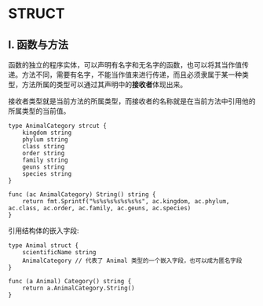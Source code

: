# **STRUCT**

## **I. 函数与方法**

函数的独立的程序实体，可以声明有名字和无名字的函数，也可以将其当作值传递。方法不同，需要有名字，不能当作值来进行传递，而且必须隶属于某一种类型，方法所属的类型可以通过其声明中的**接收者**体现出来。

接收者类型就是当前方法的所属类型，而接收者的名称就是在当前方法中引用他的所属类型的当前值。  

```
type AnimalCategory strcut {
    kingdom string
    phylum string
    class string
    order string
    family string 
    geuns string
    species string
}

func (ac AnimalCategory) String() string {
    return fmt.Sprintf("%s%s%s%s%s%s%s", ac.kingdom, ac.phylum, ac.class, ac.order, ac.family, ac.geuns, ac.species)
}
```

引用结构体的嵌入字段:  

```
type Animal struct {
    scientificName string
    AnimalCategory // 代表了 Animal 类型的一个嵌入字段，也可以成为匿名字段
}

func (a Animal) Category() string {
    return a.AnimalCategory.String()
}
```
